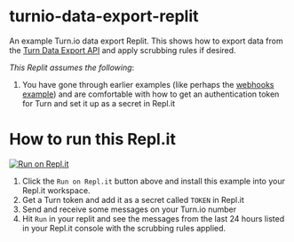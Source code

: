 # turnio-data-export-replit

An example Turn.io data export Replit. This shows how to export data from the [Turn Data Export API](https://whatsapp.turn.io/docs/index.html#data-export-api) and apply scrubbing rules if desired.

*This Replit assumes the following*:

1. You have gone through earlier examples (like perhaps the [webhooks example](https://github.com/turnhub/turnio-webhooks-replit)) and are comfortable with how to get an authentication token for Turn and set it up as a secret in Repl.it

# How to run this Repl.it

[![Run on Repl.it](https://repl.it/badge/github/turnhub/turnio-data-export-replit)](https://repl.it/github/turnhub/turnio-data-export-replit)

1. Click the `Run on Repl.it` button above and install this example into your Repl.it workspace.
2. Get a Turn token and add it as a secret called `TOKEN` in Repl.it
3. Send and receive some messages on your Turn.io number
4. Hit `Run` in your replit and see the messages from the last 24 hours listed in your Repl.it console with the scrubbing rules applied.